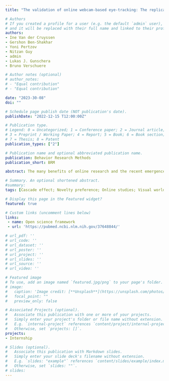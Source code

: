```yaml
---
title: "The validation of online webcam-based eye-tracking: The replication of the cascade effect, the novelty preference, and the visual world paradigm"

# Authors
# If you created a profile for a user (e.g. the default `admin` user), write the username (folder name) here 
# and it will be replaced with their full name and linked to their profile.
authors:
- Ine Van der Cruyssen
- Gershon Ben-Shakhar
- Yoni Pertzov
- Nitzan Guy
- admin
- Lukas J. Gunschera 
- Bruno Verschuere

# Author notes (optional)
# author_notes:
# - "Equal contribution"
# - "Equal contribution"

date: "2023-30-08"
doi: ""

# Schedule page publish date (NOT publication's date).
publishDate: "2022-12-15 T12:00:00Z"

# Publication type.
# Legend: 0 = Uncategorized; 1 = Conference paper; 2 = Journal article;
# 3 = Preprint / Working Paper; 4 = Report; 5 = Book; 6 = Book section;
# 7 = Thesis; 8 = Patent
publication_types: ["2"]

# Publication name and optional abbreviated publication name.
publication: Behavior Research Methods
publication_short: BRM

abstract: The many benefits of online research and the recent emergence of open-source eyetracking libraries have sparked the interest in transferring time-consuming and expensive eyetracking studies from lab to web. In the current study, we validate online webcam-based eyetracking by replicating three robust eye-tracking studies (the cascade effect, n = 134, the novelty preference, n = 45, and the visual world paradigm, n = 32) online using the participant's webcam as eye-tracker with the WebGazer.js library. We successfully replicated all three effects, although the effect sizes of all three studies shrank by 20 to 27%. The visual world paradigm was not only conducted online but also in the lab, using the same participants and a standard laboratory eye-tracker. This showed that replication per se could not fully account for the effect size shrinkage, but that the shrinkage is also due to the use of online webcam-based eyetracking, which is noisier. In conclusion, we argue that eye-tracking studies with relatively large effects that do not require extremely high precision (e.g., studies with 4 or fewer large regions of interest) can be done online using the participant’s webcam. We also make recommendations for how the quality of online webcam-based eye-tracking could be improved.

# Summary. An optional shortened abstract.
#summary: 
tags: [Cascade effect; Novelty preference; Online studies; Visual world paradigm; Eye-tracking.]

# Display this page in the Featured widget?
featured: true

# Custom links (uncomment lines below)
links:
 - name: Open science framework
 - url: 'https://pubmed.ncbi.nlm.nih.gov/37648844/'

# url_pdf: ''
# url_code: ''
# url_dataset: ''
# url_poster: ''
# url_project: ''
# url_slides: ''
# url_source: ''
# url_video: ''

# Featured image
# To use, add an image named `featured.jpg/png` to your page's folder. 
# image:
#   caption: 'Image credit: [**Unsplash**](https://unsplash.com/photos/pLCdAaMFLTE)'
#   focal_point: ""
#   preview_only: false

# Associated Projects (optional).
#   Associate this publication with one or more of your projects.
#   Simply enter your project's folder or file name without extension.
#   E.g. `internal-project` references `content/project/internal-project/index.md`.
#   Otherwise, set `projects: []`.
projects:
- Internship

# Slides (optional).
#   Associate this publication with Markdown slides.
#   Simply enter your slide deck's filename without extension.
#   E.g. `slides: "example"` references `content/slides/example/index.md`.
#   Otherwise, set `slides: ""`.
# slides: 
---
```


<!-- {{% callout note %}}
Click the *Cite* button above to demo the feature to enable visitors to import publication metadata into their reference management software.
{{% /callout %}} -->

<!-- {{% callout note %}}
Create your slides in Markdown - click the *Slides* button to check out the example.
{{% /callout %}}

Supplementary notes can be added here, including [code, math, and images](https://wowchemy.com/docs/writing-markdown-latex/). -->
